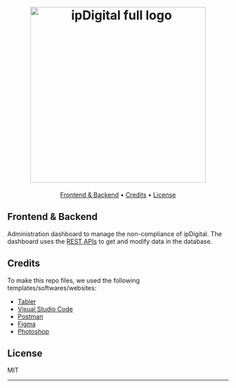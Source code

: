 <h1 align="center">
  <br>
  <img src="https://i.imgur.com/2KfsPEd.png" alt="ipDigital full logo" width="400">
  <br>
</h1>

<p align="center">
  <a href="#frontend & backend">Frontend & Backend</a> •
  <a href="#credits">Credits</a> •
  <a href="#license">License</a>
</p>

## Frontend & Backend
Administration dashboard to manage the non-compliance of ipDigital.
The dashboard uses the [REST APIs](https://github.com/PCTO-2122/dashboard-api) to get and modify data in the database.

## Credits

To make this repo files, we used the following templates/softwares/websites:

- [Tabler](https://tabler.io/)
- [Visual Studio Code](https://code.visualstudio.com/)
- [Postman](https://www.postman.com/)
- [Figma](https://www.figma.com/)
- [Photoshop](https://www.adobe.com/it/products/photoshop.html)

## License

MIT

---
